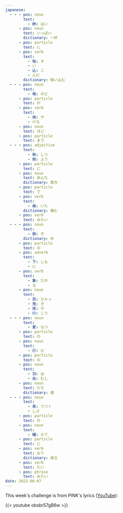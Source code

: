 ```yaml
---
japanese:
  - - - pos: noun
        text:
          - 肺: はい
      - pos: noun
        text: いっぱい
        dictionary: 一杯
      - pos: particle
        text: に
      - pos: verb
        text:
          - 吸: す
          - い
          - 込: こ
          - んだ
        dictionary: 吸い込む
  - - - pos: noun
        text:
          - 喉: のど
      - pos: particle
        text: が
      - pos: verb
        text:
          - 焼: や
          - ける
      - pos: noun
        text: ほど
      - pos: particle
        text: まで
  - - - pos: adjective
        text:
          - 執: しつ
          - 拗: よう
      - pos: particle
        text: に
      - pos: noun
        text: あんた
        dictionary: 貴方
      - pos: particle
        text: で
      - pos: verb
        text:
          - 痛: いた
        dictionary: 痛む
      - pos: verb
        text: みたい
  - - - pos: noun
        text:
          - 樹: き
        dictionary: 木
      - pos: particle
        text: の
      - pos: adverb
        text:
          - 下: しも
          - に
      - pos: verb
        text:
          - 集: たか
          - る
      - pos: noun
        text:
          - 百: ひゃっ
          - 鬼: き
          - 夜: や
          - 行: こう
  - - - pos: noun
        text:
          - 夏: なつ
      - pos: particle
        text: の
      - pos: noun
        text:
          - 灯: ひ 
      - pos: particle
        text: の
      - pos: noun
        text:
          - 羽: は
          - 虫: むし
      - pos: noun
        text: たち
        dictionary: 達
  - - - pos: noun
        text:
          - 美: うつく
          - しさ
      - pos: particle
        text: の
      - pos: noun
        text:
          - 糧: かて
      - pos: particle
        text: に
      - pos: verb
        text: なり
        dictionary: 成る
      - pos: verb
        text: たい
      - pos: phrase
        text: みたい
date: 2022-06-07
---
```


This week's challenge is from PINK's lyrics ([YouTube](https://www.youtube.com/watch?v=obsbr57gB6w)):

{{< youtube obsbr57gB6w >}}
